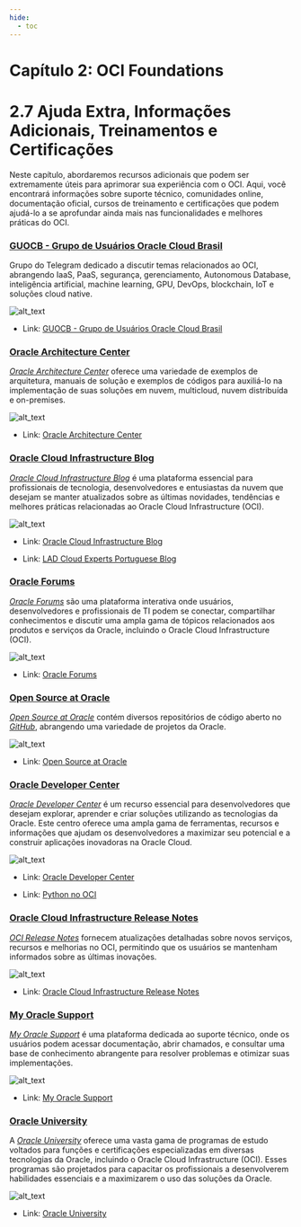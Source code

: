```yaml
---
hide:
  - toc
---
```


# Capítulo 2: OCI Foundations

# 2.7 Ajuda Extra, Informações Adicionais, Treinamentos e Certificações

Neste capítulo, abordaremos recursos adicionais que podem ser extremamente úteis para aprimorar sua experiência com o OCI. Aqui, você encontrará informações sobre suporte técnico, comunidades online, documentação oficial, cursos de treinamento e certificações que podem ajudá-lo a se aprofundar ainda mais nas funcionalidades e melhores práticas do OCI.

### **[GUOCB - Grupo de Usuários Oracle Cloud Brasil](https://t.me/GUOCB)**

Grupo do Telegram dedicado a discutir temas relacionados ao OCI, abrangendo IaaS, PaaS, segurança, gerenciamento, Autonomous Database, inteligência artificial, machine learning, GPU, DevOps, blockchain, IoT e soluções cloud native.

![alt_text](./img/guocb-logo-1.png "GUOCB - Grupo de Usuários Oracle Cloud Brasil")
<br>

- Link: [GUOCB - Grupo de Usuários Oracle Cloud Brasil](https://t.me/GUOCB)

### **[Oracle Architecture Center](https://docs.oracle.com/solutions/?lang=pt-br)**

_[Oracle Architecture Center](https://docs.oracle.com/solutions/?lang=pt-br)_ oferece uma variedade de exemplos de arquitetura, manuais de solução e exemplos de códigos para auxiliá-lo na implementação de suas soluções em nuvem, multicloud, nuvem distribuída e on-premises. 

![alt_text](./img/oci-arch-center-1.png "Oracle Architecture Center")
<br>

- Link: [Oracle Architecture Center](https://docs.oracle.com/solutions/?lang=pt-br)

### **[Oracle Cloud Infrastructure Blog](https://blogs.oracle.com/cloud-infrastructure/)**

_[Oracle Cloud Infrastructure Blog](https://blogs.oracle.com/cloud-infrastructure/)_ é uma plataforma essencial para profissionais de tecnologia, desenvolvedores e entusiastas da nuvem que desejam se manter atualizados sobre as últimas novidades, tendências e melhores práticas relacionadas ao Oracle Cloud Infrastructure (OCI).

![alt_text](./img/oci-blog-1.png "Oracle Cloud Infrastructure Blog")
<br>

- Link: [Oracle Cloud Infrastructure Blog](https://blogs.oracle.com/cloud-infrastructure/)

- Link: [LAD Cloud Experts Portuguese Blog](https://blogs.oracle.com/lad-cloud-experts-pt/)

### **[Oracle Forums](https://forums.oracle.com)**

_[Oracle Forums](https://forums.oracle.com)_ são uma plataforma interativa onde usuários, desenvolvedores e profissionais de TI podem se conectar, compartilhar conhecimentos e discutir uma ampla gama de tópicos relacionados aos produtos e serviços da Oracle, incluindo o Oracle Cloud Infrastructure (OCI).

![alt_text](./img/oci-forums-1.png "Oracle Forums")
<br>

- Link: [Oracle Forums](https://forums.oracle.com)

### **[Open Source at Oracle](https://github.com/oracle)**

_[Open Source at Oracle](https://github.com/oracle)_ contém diversos repositórios de código aberto no _[GitHub](https://github.com/oracle)_, abrangendo uma variedade de projetos da Oracle.

![alt_text](./img/gituhb-opensource-at-oracle-1.png "Open Source at Oracle")
<br>

- Link: [Open Source at Oracle](https://github.com/oracle)

### **[Oracle Developer Center](https://www.oracle.com/br/developer/)**

_[Oracle Developer Center](https://www.oracle.com/br/developer/)_ é um recurso essencial para desenvolvedores que desejam explorar, aprender e criar soluções utilizando as tecnologias da Oracle. Este centro oferece uma ampla gama de ferramentas, recursos e informações que ajudam os desenvolvedores a maximizar seu potencial e a construir aplicações inovadoras na Oracle Cloud.

![alt_text](./img/oracle-developer-center-1.png "Oracle Developer Center")
<br>

- Link: [Oracle Developer Center](https://www.oracle.com/br/developer/)

- Link: [Python no OCI](https://www.oracle.com/br/developer/python-developers/)

### **[Oracle Cloud Infrastructure Release Notes](https://docs.oracle.com/en-us/iaas/releasenotes/)**

_[OCI Release Notes](https://docs.oracle.com/en-us/iaas/releasenotes/)_ fornecem atualizações detalhadas sobre novos serviços, recursos e melhorias no OCI, permitindo que os usuários se mantenham informados sobre as últimas inovações.

![alt_text](./img/oci-release-notes-1.png "Oracle Cloud Infrastructure Release Notes")
<br>

- Link: [Oracle Cloud Infrastructure Release Notes](https://docs.oracle.com/en-us/iaas/releasenotes/)

### **[My Oracle Support](https://support.oracle.com)**

_[My Oracle Support](https://support.oracle.com)_ é uma plataforma dedicada ao suporte técnico, onde os usuários podem acessar documentação, abrir chamados, e consultar uma base de conhecimento abrangente para resolver problemas e otimizar suas implementações.

![alt_text](./img/oracle-my-support-1.png "My Oracle Support")
<br>

- Link: [My Oracle Support](https://support.oracle.com)

### **[Oracle University](https://www.oracle.com/br/education/training/oracle-cloud-infrastructure/)**

A _[Oracle University](https://www.oracle.com/br/education/training/oracle-cloud-infrastructure/)_ oferece uma vasta gama de programas de estudo voltados para funções e certificações especializadas em diversas tecnologias da Oracle, incluindo o Oracle Cloud Infrastructure (OCI). Esses programas são projetados para capacitar os profissionais a desenvolverem habilidades essenciais e a maximizarem o uso das soluções da Oracle.

![alt_text](./img/oracle-ou-1.png "Oracle University")
<br>

- Link: [Oracle University](https://www.oracle.com/br/education/training/oracle-cloud-infrastructure/)
